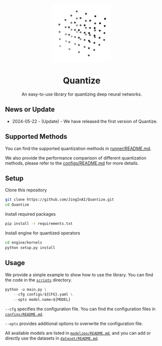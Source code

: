 <div align="center">

<img src="src/logo.png" alt="Quantize" width="192"/>

<h1>Quantize</h1>

<p>An easy-to-use library for quantizing deep neural networks.</p>

</div>

## News or Update

- 2024-05-22 - (Update) - We have released the first version of Quantize.

## Supported Methods

You can find the supported quantization methods in [runner/README.md](runner/README.md).

We also provide the performance comparison of different quantization methods,
please refer to the [configs/README.md](configs/README.md) for more details.

## Setup

Clone this repository

```bash
git clone https://github.com/JingInAI/Quantize.git
cd Quantize
```

Install required packages

```bash
pip install -r requirements.txt
```

Install engine for quantized operators

```bash
cd engine/kernels
python setup.py install
```


## Usage

We provide a simple example to show how to use the library.
You can find the code in the [`scripts`](scripts/) directory.

```python
python -u main.py \
    --cfg configs/${CFG}.yaml \
    --opts model.name=${MODEL}
```

`--cfg` specifies the configuration file.
You can find the configuration files in [`configs/README.md`](configs/README.md).

`--opts` provides additional options to overwrite the configuration file.

All available models are listed in [`modelzoo/README.md`](modelzoo/README.md),
and you can add or directly use the datasets in [`dataset/README.md`](dataset/README.md).

